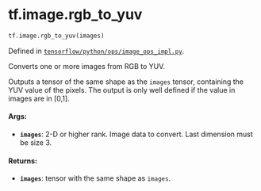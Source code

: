 <div itemscope itemtype="http://developers.google.com/ReferenceObject">
<meta itemprop="name" content="tf.image.rgb_to_yuv" />
<meta itemprop="path" content="Stable" />
</div>

# tf.image.rgb_to_yuv

``` python
tf.image.rgb_to_yuv(images)
```



Defined in [`tensorflow/python/ops/image_ops_impl.py`](/code/stable/tensorflow/python/ops/image_ops_impl.py).

Converts one or more images from RGB to YUV.

Outputs a tensor of the same shape as the `images` tensor, containing the YUV
value of the pixels.
The output is only well defined if the value in images are in [0,1].

#### Args:

* <b>`images`</b>: 2-D or higher rank. Image data to convert. Last dimension must be
    size 3.


#### Returns:

* <b>`images`</b>: tensor with the same shape as `images`.